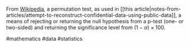 From [Wikipedia](https://en.wikipedia.org/wiki/Permutation_test), a permutation test, as used in [[this article|notes-from-articles/attempt-to-reconstruct-confidential-data-using-public-data]], a means of rejecting or returning the null hypothesis from a p-test (one- or two-sided) and returning the significance level from $(1-\alpha) \times 100$.

#mathematics #data #statistics 